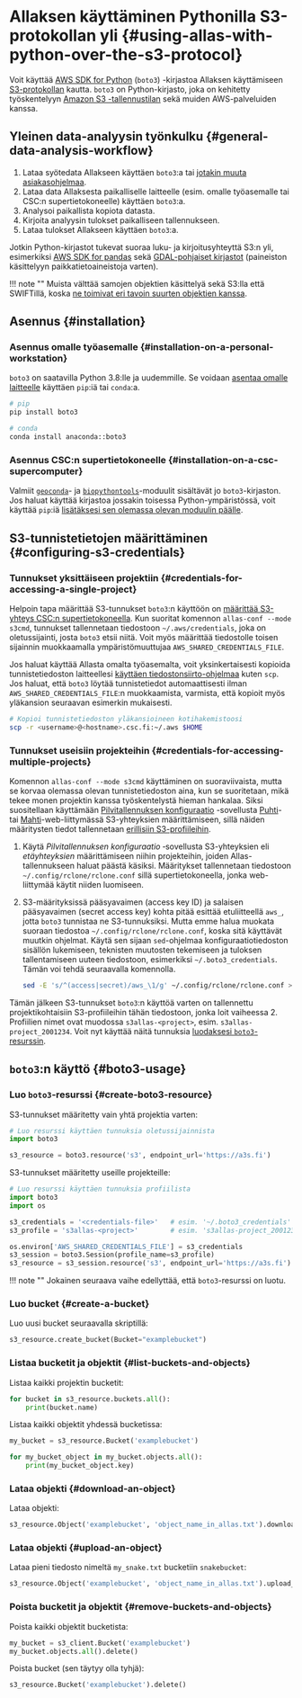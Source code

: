 # Allaksen käyttäminen Pythonilla S3-protokollan yli {#using-allas-with-python-over-the-s3-protocol}

Voit käyttää [AWS SDK for Python](https://boto3.amazonaws.com/v1/documentation/api/latest/index.html)
(`boto3`) -kirjastoa Allaksen käyttämiseen [S3-protokollan](../introduction.md#protocols) kautta.
`boto3` on Python-kirjasto, joka on kehitetty työskentelyyn
[Amazon S3 -tallennustilan](https://aws.amazon.com/s3/) sekä muiden AWS-palveluiden kanssa.

## Yleinen data-analyysin työnkulku {#general-data-analysis-workflow}

1. Lataa syötedata Allakseen käyttäen `boto3`:a tai [jotakin muuta
   asiakasohjelmaa](../accessing_allas.md).
2. Lataa data Allaksesta paikalliselle laitteelle
(esim. omalle työasemalle tai CSC:n supertietokoneelle) käyttäen `boto3`:a.
3. Analysoi paikallista kopiota datasta.
4. Kirjoita analyysin tulokset paikalliseen tallennukseen.
5. Lataa tulokset Allakseen käyttäen `boto3`:a.

Jotkin Python-kirjastot tukevat suoraa luku- ja kirjoitusyhteyttä S3:n yli,
esimerkiksi
[AWS SDK for pandas](https://aws-sdk-pandas.readthedocs.io/en/stable/)
sekä
[GDAL-pohjaiset kirjastot](https://github.com/csc-training/geocomputing/blob/master/python/allas/working_with_allas_from_Python_S3.py)
(paineiston käsittelyyn paikkatietoaineistoja varten).

!!! note ""
    Muista välttää samojen objektien käsittelyä sekä S3:lla että SWIFTillä, koska
    [ne toimivat eri tavoin suurten objektien kanssa](../introduction.md#protocols).

## Asennus {#installation}

### Asennus omalle työasemalle {#installation-on-a-personal-workstation}

`boto3` on saatavilla Python 3.8:lle ja uudemmille.
Se voidaan
[asentaa omalle laitteelle](https://boto3.amazonaws.com/v1/documentation/api/latest/guide/quickstart.html#installation)
käyttäen `pip`:iä tai `conda`:a.

```bash
# pip
pip install boto3

# conda
conda install anaconda::boto3
```

### Asennus CSC:n supertietokoneelle {#installation-on-a-csc-supercomputer}

Valmiit [`geoconda`](../../../apps/geoconda.md)- ja
[`biopythontools`](../../../apps/biopython.md)-moduulit sisältävät jo `boto3`-kirjaston.
Jos haluat käyttää kirjastoa jossakin toisessa Python-ympäristössä, voit
käyttää `pip`:iä
[lisätäksesi sen olemassa olevan moduulin päälle](../../../support/tutorials/python-usage-guide.md#installing-python-packages-to-existing-modules).

## S3-tunnistetietojen määrittäminen {#configuring-s3-credentials}

### Tunnukset yksittäiseen projektiin {#credentials-for-accessing-a-single-project}

Helpoin tapa määrittää S3-tunnukset `boto3`:n käyttöön on
[määrittää S3-yhteys CSC:n supertietokoneella](s3_client.md#configuring-s3-connection-in-supercomputers).
Kun suoritat komennon `allas-conf --mode s3cmd`, tunnukset tallennetaan
tiedostoon `~/.aws/credentials`, joka on oletussijainti, josta `boto3` etsii niitä.
Voit myös määrittää tiedostolle toisen sijainnin muokkaamalla
ympäristömuuttujaa `AWS_SHARED_CREDENTIALS_FILE`.

Jos haluat käyttää Allasta omalta työasemalta,
voit yksinkertaisesti kopioida tunnistetiedoston laitteellesi
[käyttäen tiedostonsiirto-ohjelmaa](../../moving/index.md) kuten `scp`.
Jos haluat, että `boto3` löytää tunnistetiedot automaattisesti
ilman `AWS_SHARED_CREDENTIALS_FILE`:n muokkaamista,
varmista, että kopioit myös yläkansion seuraavan esimerkin mukaisesti.

```bash
# Kopioi tunnistetiedoston yläkansioineen kotihakemistoosi
scp -r <username>@<hostname>.csc.fi:~/.aws $HOME
```

### Tunnukset useisiin projekteihin {#credentials-for-accessing-multiple-projects}

Komennon `allas-conf --mode s3cmd` käyttäminen on suoraviivaista,
mutta se korvaa olemassa olevan tunnistetiedoston aina, kun se suoritetaan,
mikä tekee monen projektin kanssa työskentelystä hieman hankalaa.
Siksi suositellaan käyttämään
[Pilvitallennuksen konfiguraatio](../../../computing/webinterface/file-browser.md#accessing-allas-and-lumi-o) -sovellusta
[Puhti](https://puhti.csc.fi)- tai [Mahti](https://mahti.csc.fi)-web-liittymässä
S3-yhteyksien määrittämiseen, sillä näiden määritysten tiedot tallennetaan
[erillisiin S3-profiileihin](https://boto3.amazonaws.com/v1/documentation/api/latest/guide/credentials.html#shared-credentials-file).

1. Käytä *Pilvitallennuksen konfiguraatio* ‑sovellusta S3-yhteyksien eli _etäyhteyksien_ määrittämiseen niihin projekteihin, joiden Allas-tallennukseen haluat päästä käsiksi. Määritykset tallennetaan tiedostoon `~/.config/rclone/rclone.conf` sillä supertietokoneella, jonka web-liittymää käytit niiden luomiseen.

2. S3-määrityksissä pääsyavaimen (access key ID) ja salaisen pääsyavaimen (secret access key)
kohta pitää esittää etuliitteellä `aws_`, jotta `boto3` tunnistaa ne S3-tunnuksiksi. Mutta emme halua muokata
suoraan tiedostoa `~/.config/rclone/rclone.conf`, koska sitä käyttävät muutkin
ohjelmat. Käytä sen sijaan `sed`-ohjelmaa konfiguraatiotiedoston sisällön lukemiseen,
teknisten muutosten tekemiseen ja tuloksen tallentamiseen uuteen tiedostoon, esimerkiksi
`~/.boto3_credentials`. Tämän voi tehdä seuraavalla komennolla.

    ```bash
    sed -E 's/^(access|secret)/aws_\1/g' ~/.config/rclone/rclone.conf > ~/.boto3_credentials
    ```

Tämän jälkeen S3-tunnukset `boto3`:n käyttöä varten on tallennettu
projektikohtaisiin S3-profiileihin tähän tiedostoon, jonka loit vaiheessa 2. Profiilien nimet
ovat muodossa `s3allas-<project>`, esim. `s3allas-project_2001234`.
Voit nyt käyttää näitä tunnuksia
[luodaksesi `boto3`-resurssin](#create-boto3-resource).

## `boto3`:n käyttö {#boto3-usage}

### Luo `boto3`-resurssi {#create-boto3-resource}

S3-tunnukset määritetty vain yhtä projektia varten:
```python
# Luo resurssi käyttäen tunnuksia oletussijainnista
import boto3

s3_resource = boto3.resource('s3', endpoint_url='https://a3s.fi')
```
S3-tunnukset määritetty useille projekteille:
```python
# Luo resurssi käyttäen tunnuksia profiilista
import boto3
import os

s3_credentials = '<credentials-file>'   # esim. '~/.boto3_credentials'
s3_profile = 's3allas-<project>'        # esim. 's3allas-project_2001234'

os.environ['AWS_SHARED_CREDENTIALS_FILE'] = s3_credentials
s3_session = boto3.Session(profile_name=s3_profile)
s3_resource = s3_session.resource('s3', endpoint_url='https://a3s.fi')
```

!!! note ""
    Jokainen seuraava vaihe edellyttää, että `boto3`-resurssi on luotu.

### Luo bucket {#create-a-bucket}

Luo uusi bucket seuraavalla skriptillä:

```python
s3_resource.create_bucket(Bucket="examplebucket")
```

### Listaa bucketit ja objektit {#list-buckets-and-objects}

Listaa kaikki projektin bucketit:
```python
for bucket in s3_resource.buckets.all():
    print(bucket.name)
```

Listaa kaikki objektit yhdessä bucketissa:
```python
my_bucket = s3_resource.Bucket('examplebucket')

for my_bucket_object in my_bucket.objects.all():
    print(my_bucket_object.key)

```

### Lataa objekti {#download-an-object}

Lataa objekti:
```python
s3_resource.Object('examplebucket', 'object_name_in_allas.txt').download_file('local_file.txt')
```

### Lataa objekti {#upload-an-object}

Lataa pieni tiedosto nimeltä `my_snake.txt` bucketiin `snakebucket`:

```python
s3_resource.Object('examplebucket', 'object_name_in_allas.txt').upload_file('local_file.txt')
```

### Poista bucketit ja objektit {#remove-buckets-and-objects}

Poista kaikki objektit bucketista:

```python
my_bucket = s3_client.Bucket('examplebucket')
my_bucket.objects.all().delete()

```

Poista bucket (sen täytyy olla tyhjä):
```python
s3_resource.Bucket('examplebucket').delete()
```